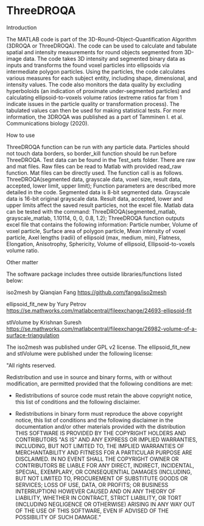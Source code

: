 

# ThreeDROQA

Introduction

The MATLAB code is part of the 3D-Round-Object-Quantification Algorithm (3DROQA or ThreeDROQA). The code can be used to calculate and tabulate spatial and intensity measurements for round objects segmented from 3D-image data. The code takes 3D intensity and segmented binary data as inputs and transforms the found voxel particles into ellipsoids via intermediate polygon particles. Using the particles, the code calculates various measures for each subject entity, including shape, dimensional, and intensity values. The code also monitors the data quality by excluding hyperboloids (an indication of proximate under-segmented particles) and calculating ellipsoid-to-voxels volume ratios (extreme ratios far from 1 indicate issues in the particle quality or transformation process). The tabulated values can then be used for making statistical tests. For more information, the 3DROQA was published as a part of Tamminen I. et al. Communications biology (2020).


How to use

ThreeDROQA function can be run with any particle data. Particles should not touch data borders, so border_kill function should be run before ThreeDROQA. 
Test data can be found in the Test_sets folder. There are raw and mat files. Raw files can be read to Matlab with provided read_raw function. Mat files can be directly used. The function call is as follows.
ThreeDROQA(segmented data, grayscale data, voxel size, result data,  accepted, lower limit, upper limit);
Function parameters are described more detailed in the code. Segmented data is 8-bit segmented data. Grayscale data is 16-bit original grayscale data. Result data, accepted, lower and upper limits affect the saved result particles, not the excel file. 
Matlab data can be tested with the command: 
ThreeDROQA(segmented_matlab, grayscale_matlab, 1.10114, 0, 0, 0.8, 1.2);
ThreeDROQA function outputs excel file that contains the following information: 
Particle number, Volume of voxel particle, Surface area of polygon particle, Mean intensity of voxel particle, Axel lengths (radii) of ellipsoid (max, medium, min), Flatness, Elongation, Anisotrophy, Sphericity, Volume of ellipsoid, Ellipsoid-to-voxels volume ratio.


Other matter

The software package includes three outside libraries/functions listed below: 

iso2mesh by Qianqian Fang https://github.com/fangq/iso2mesh

ellipsoid_fit_new by Yury Petrov https://se.mathworks.com/matlabcentral/fileexchange/24693-ellipsoid-fit

stlVolume by Krishnan Suresh https://se.mathworks.com/matlabcentral/fileexchange/26982-volume-of-a-surface-triangulation

The iso2mesh was published under GPL v2 license. The ellipsoid_fit_new and stlVolume were published under the following license: 

"All rights reserved.

Redistribution and use in source and binary forms, with or without
modification, are permitted provided that the following conditions are met:

* Redistributions of source code must retain the above copyright notice, this
  list of conditions and the following disclaimer.

* Redistributions in binary form must reproduce the above copyright notice,
  this list of conditions and the following disclaimer in the documentation
  and/or other materials provided with the distribution
THIS SOFTWARE IS PROVIDED BY THE COPYRIGHT HOLDERS AND CONTRIBUTORS "AS IS"
AND ANY EXPRESS OR IMPLIED WARRANTIES, INCLUDING, BUT NOT LIMITED TO, THE
IMPLIED WARRANTIES OF MERCHANTABILITY AND FITNESS FOR A PARTICULAR PURPOSE ARE
DISCLAIMED. IN NO EVENT SHALL THE COPYRIGHT OWNER OR CONTRIBUTORS BE LIABLE
FOR ANY DIRECT, INDIRECT, INCIDENTAL, SPECIAL, EXEMPLARY, OR CONSEQUENTIAL
DAMAGES (INCLUDING, BUT NOT LIMITED TO, PROCUREMENT OF SUBSTITUTE GOODS OR
SERVICES; LOSS OF USE, DATA, OR PROFITS; OR BUSINESS INTERRUPTION) HOWEVER
CAUSED AND ON ANY THEORY OF LIABILITY, WHETHER IN CONTRACT, STRICT LIABILITY,
OR TORT (INCLUDING NEGLIGENCE OR OTHERWISE) ARISING IN ANY WAY OUT OF THE USE
OF THIS SOFTWARE, EVEN IF ADVISED OF THE POSSIBILITY OF SUCH DAMAGE."

